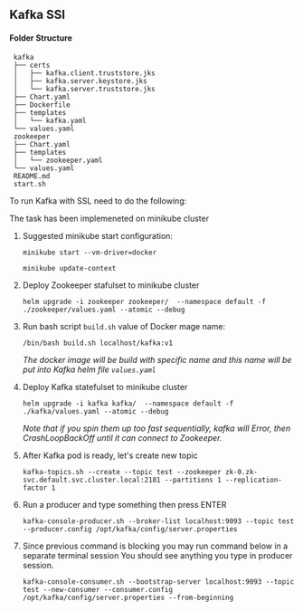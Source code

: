 ## Kafka SSl

#### Folder Structure

```
 kafka
 ├── certs
 │   ├── kafka.client.truststore.jks
 │   ├── kafka.server.keystore.jks
 │   └── kafka.server.truststore.jks
 ├── Chart.yaml
 ├── Dockerfile
 ├── templates
 │   └── kafka.yaml
 └── values.yaml 
 zookeeper
 ├── Chart.yaml
 ├── templates
 │   └── zookeeper.yaml
 └── values.yaml
 README.md
 start.sh
```
To run Kafka with SSL need to do the following:

The task has been implemeneted on minikube cluster

1.  Suggested minikube start configuration:

      ```minikube start --vm-driver=docker```
      
      ```minikube update-context```    
2.  Deploy Zookeeper stafulset to minikube cluster

      ```helm upgrade -i zookeeper zookeeper/  --namespace default -f ./zookeeper/values.yaml --atomic --debug```
   
3.  Run bash script `build.sh` value of Docker mage name:
   
     ```/bin/bash build.sh localhost/kafka:v1```
     
     *The docker image will be build with specific name and this name will be put into Kafka helm file `values.yaml`*
   
4.  Deploy Kafka statefulset to minikube cluster

    ```helm upgrade -i kafka kafka/  --namespace default -f ./kafka/values.yaml --atomic --debug```
    
    *Note that if you spin them up too fast sequentially, kafka will Error, then CrashLoopBackOff until it can connect to Zookeeper.*
    
5.  After Kafka pod is ready, let's create new topic

    ```kafka-topics.sh --create --topic test --zookeeper zk-0.zk-svc.default.svc.cluster.local:2181 --partitions 1 --replication-factor 1```
    
6.  Run a producer and type something then press ENTER

    ```kafka-console-producer.sh --broker-list localhost:9093 --topic test  --producer.config /opt/kafka/config/server.properties```

7.  Since previous command is blocking you may run command below in a separate terminal session
    You should see anything you type in producer session.
    
    ```kafka-console-consumer.sh --bootstrap-server localhost:9093 --topic test --new-consumer --consumer.config /opt/kafka/config/server.properties --from-beginning```